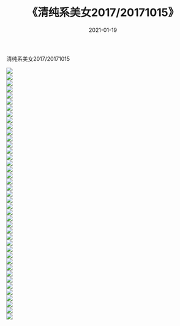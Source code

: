 ﻿---
layout: post
title:  《清纯系美女2017/20171015》
date:   2021-01-19
img: http://img.660000.xyz/Sharelink/清纯系美女/2017/20171015/000.jpg
categories: [美女, 清纯, 唯美]
---

清纯系美女2017/20171015

 ![](http://img.660000.xyz/Sharelink/清纯系美女/2017/20171015/001.jpg) <br>![](http://img.660000.xyz/Sharelink/清纯系美女/2017/20171015/002.jpg) <br>![](http://img.660000.xyz/Sharelink/清纯系美女/2017/20171015/003.jpg) <br>![](http://img.660000.xyz/Sharelink/清纯系美女/2017/20171015/004.jpg) <br>![](http://img.660000.xyz/Sharelink/清纯系美女/2017/20171015/005.jpg) <br>![](http://img.660000.xyz/Sharelink/清纯系美女/2017/20171015/006.png) <br>![](http://img.660000.xyz/Sharelink/清纯系美女/2017/20171015/007.png) <br>![](http://img.660000.xyz/Sharelink/清纯系美女/2017/20171015/008.png) <br>![](http://img.660000.xyz/Sharelink/清纯系美女/2017/20171015/009.png) <br>![](http://img.660000.xyz/Sharelink/清纯系美女/2017/20171015/010.png) <br>![](http://img.660000.xyz/Sharelink/清纯系美女/2017/20171015/011.png) <br>![](http://img.660000.xyz/Sharelink/清纯系美女/2017/20171015/012.png) <br>![](http://img.660000.xyz/Sharelink/清纯系美女/2017/20171015/013.png) <br>![](http://img.660000.xyz/Sharelink/清纯系美女/2017/20171015/014.png) <br>![](http://img.660000.xyz/Sharelink/清纯系美女/2017/20171015/015.png) <br>![](http://img.660000.xyz/Sharelink/清纯系美女/2017/20171015/016.png) <br>![](http://img.660000.xyz/Sharelink/清纯系美女/2017/20171015/017.png) <br>![](http://img.660000.xyz/Sharelink/清纯系美女/2017/20171015/018.png) <br>![](http://img.660000.xyz/Sharelink/清纯系美女/2017/20171015/019.png) <br>![](http://img.660000.xyz/Sharelink/清纯系美女/2017/20171015/020.png) <br>![](http://img.660000.xyz/Sharelink/清纯系美女/2017/20171015/021.png) <br>![](http://img.660000.xyz/Sharelink/清纯系美女/2017/20171015/022.png) <br>![](http://img.660000.xyz/Sharelink/清纯系美女/2017/20171015/023.png) <br>![](http://img.660000.xyz/Sharelink/清纯系美女/2017/20171015/024.png) <br>![](http://img.660000.xyz/Sharelink/清纯系美女/2017/20171015/025.png) <br>![](http://img.660000.xyz/Sharelink/清纯系美女/2017/20171015/026.png) <br>![](http://img.660000.xyz/Sharelink/清纯系美女/2017/20171015/027.png) <br>![](http://img.660000.xyz/Sharelink/清纯系美女/2017/20171015/028.png) <br>![](http://img.660000.xyz/Sharelink/清纯系美女/2017/20171015/029.png) <br>![](http://img.660000.xyz/Sharelink/清纯系美女/2017/20171015/030.png) <br>![](http://img.660000.xyz/Sharelink/清纯系美女/2017/20171015/031.png) <br>![](http://img.660000.xyz/Sharelink/清纯系美女/2017/20171015/032.png) <br>![](http://img.660000.xyz/Sharelink/清纯系美女/2017/20171015/033.png) <br>![](http://img.660000.xyz/Sharelink/清纯系美女/2017/20171015/034.png) <br>![](http://img.660000.xyz/Sharelink/清纯系美女/2017/20171015/035.png) <br>![](http://img.660000.xyz/Sharelink/清纯系美女/2017/20171015/036.png) <br>![](http://img.660000.xyz/Sharelink/清纯系美女/2017/20171015/037.png) <br>![](http://img.660000.xyz/Sharelink/清纯系美女/2017/20171015/038.png) <br>![](http://img.660000.xyz/Sharelink/清纯系美女/2017/20171015/039.png) <br>![](http://img.660000.xyz/Sharelink/清纯系美女/2017/20171015/040.png) <br>![](http://img.660000.xyz/Sharelink/清纯系美女/2017/20171015/041.png) <br>